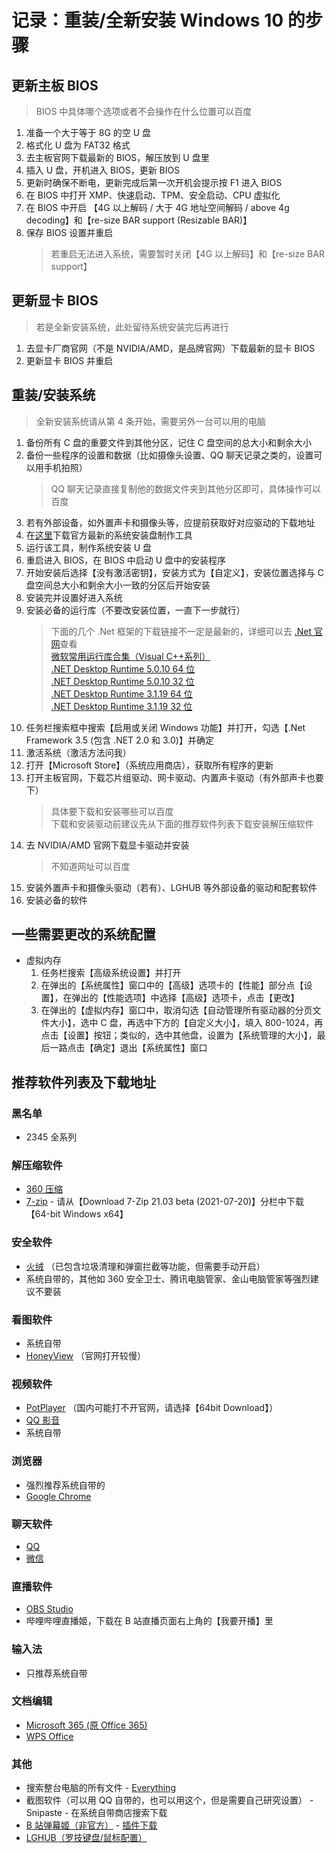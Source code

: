 # 记录：重装/全新安装 Windows 10 的步骤

## 更新主板 BIOS

> BIOS 中具体哪个选项或者不会操作在什么位置可以百度

1. 准备一个大于等于 8G 的空 U 盘
2. 格式化 U 盘为 FAT32 格式
3. 去主板官网下载最新的 BIOS，解压放到 U 盘里
4. 插入 U 盘，开机进入 BIOS，更新 BIOS
5. 更新时确保不断电，更新完成后第一次开机会提示按 F1 进入 BIOS
6. 在 BIOS 中打开 XMP、快速启动、TPM、安全启动、CPU 虚拟化
7. 在 BIOS 中开启 【4G 以上解码 / 大于 4G 地址空间解码 / above 4g decoding】和【re-size BAR support (Resizable BAR)】
8. 保存 BIOS 设置并重启
    > 若重启无法进入系统，需要暂时关闭【4G 以上解码】和【re-size BAR support】

## 更新显卡 BIOS

> 若是全新安装系统，此处留待系统安装完后再进行

1. 去显卡厂商官网（不是 NVIDIA/AMD，是品牌官网）下载最新的显卡 BIOS
2. 更新显卡 BIOS 并重启

## 重装/安装系统

> 全新安装系统请从第 4 条开始，需要另外一台可以用的电脑

1. 备份所有 C 盘的重要文件到其他分区，记住 C 盘空间的总大小和剩余大小
2. 备份一些程序的设置和数据（比如摄像头设置、QQ 聊天记录之类的，设置可以用手机拍照）
    > QQ 聊天记录直接复制他的数据文件夹到其他分区即可，具体操作可以百度
3. 若有外部设备，如外置声卡和摄像头等，应提前获取好对应驱动的下载地址
4. 在[这里](https://go.microsoft.com/fwlink/?LinkId=691209)下载官方最新的系统安装盘制作工具
5. 运行该工具，制作系统安装 U 盘
6. 重启进入 BIOS，在 BIOS 中启动 U 盘中的安装程序
7. 开始安装后选择【没有激活密钥】，安装方式为【自定义】，安装位置选择与 C 盘空间总大小和剩余大小一致的分区后开始安装
8. 安装完并设置好进入系统
9. 安装必备的运行库（不要改安装位置，一直下一步就行）
    > 下面的几个 .Net 框架的下载链接不一定是最新的，详细可以去 [.Net 官网](https://dotnet.microsoft.com/)查看  
      [微软常用运行库合集（Visual C++系列）](https://www.ghxi.com/yxkhj.html)  
      [.NET Desktop Runtime 5.0.10 64 位](https://dotnet.microsoft.com/download/dotnet/thank-you/runtime-desktop-5.0.10-windows-x64-installer)  
      [.NET Desktop Runtime 5.0.10 32 位](https://dotnet.microsoft.com/download/dotnet/thank-you/runtime-desktop-5.0.10-windows-x86-installer)  
      [.NET Desktop Runtime 3.1.19 64 位](https://dotnet.microsoft.com/download/dotnet/thank-you/runtime-desktop-3.1.19-windows-x64-installer)  
      [.NET Desktop Runtime 3.1.19 32 位](https://dotnet.microsoft.com/download/dotnet/thank-you/runtime-desktop-3.1.19-windows-x86-installer)
10. 任务栏搜索框中搜索【启用或关闭 Windows 功能】并打开，勾选【.Net Framework 3.5 (包含 .NET 2.0 和 3.0)】并确定
11. 激活系统（激活方法问我）
12. 打开【Microsoft Store】（系统应用商店），获取所有程序的更新
13. 打开主板官网，下载芯片组驱动、网卡驱动、内置声卡驱动（有外部声卡也要下）
    > 具体要下载和安装哪些可以百度  
      下载和安装驱动前建议先从下面的推荐软件列表下载安装解压缩软件
14. 去 NVIDIA/AMD 官网下载显卡驱动并安装
    > 不知道网址可以百度
15. 安装外置声卡和摄像头驱动（若有）、LGHUB 等外部设备的驱动和配套软件
16. 安装必备的软件

## 一些需要更改的系统配置

- 虚拟内存
    1. 任务栏搜索【高级系统设置】并打开
    2. 在弹出的【系统属性】窗口中的【高级】选项卡的【性能】部分点【设置】，在弹出的【性能选项】中选择【高级】选项卡，点击【更改】
    3. 在弹出的【虚拟内存】窗口中，取消勾选【自动管理所有驱动器的分页文件大小】，选中 C 盘，再选中下方的【自定义大小】，填入 800-1024，再点击【设置】按钮；类似的，选中其他盘，设置为【系统管理的大小】，最后一路点击【确定】退出【系统属性】窗口

## 推荐软件列表及下载地址

### 黑名单

- 2345 全系列

### 解压缩软件

- [360 压缩](https://yasuo.360.cn/)
- [7-zip](https://www.7-zip.org/download.html) - 请从【Download 7-Zip 21.03 beta (2021-07-20)】分栏中下载【64-bit Windows x64】

### 安全软件

- [火绒](https://www.huorong.cn/) （已包含垃圾清理和弹窗拦截等功能，但需要手动开启）
- 系统自带的，其他如 360 安全卫士、腾讯电脑管家、金山电脑管家等强烈建议不要装

### 看图软件

- 系统自带
- [HoneyView](https://cn.bandisoft.com/honeyview/) （官网打开较慢）

### 视频软件

- [PotPlayer](https://potplayer.daum.net/?lang=zh_CN) （国内可能打不开官网，请选择【64bit Download】）
- [QQ 影音](https://player.qq.com/)
- 系统自带

### 浏览器

- 强烈推荐系统自带的
- [Google Chrome](http://www.google.cn/chrome/browser/desktop/index.html?standalone=1&platform=win64)

### 聊天软件

- [QQ](https://im.qq.com/pcqq/)
- [微信](https://pc.weixin.qq.com/)

### 直播软件

- [OBS Studio](https://obsproject.com/)
- 哔哩哔哩直播姬，下载在 B 站直播页面右上角的【我要开播】里

### 输入法

- 只推荐系统自带

### 文档编辑

- [Microsoft 365 (原 Office 365)](https://office.com/)
- [WPS Office](https://platform.wps.cn/)

### 其他

- 搜索整台电脑的所有文件 - [Everything](https://www.voidtools.com/zh-cn/downloads/)
- 截图软件（可以用 QQ 自带的，也可以用这个，但是需要自己研究设置） - Snipaste - 在系统自带商店搜索下载
- [B 站弹幕姬（非官方）](https://www.danmuji.org/) - [插件下载](https://www.danmuji.org/plugins/)
- [LGHUB（罗技键盘/鼠标配置）](https://www.logitechg.com.cn/zh-cn/innovation/g-hub.html)
